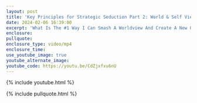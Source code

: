 ```yaml
---
layout: post
title: 'Key Principles for Strategic Seduction Part 2: World & Self View'
date: 2024-02-06 16:39:00
excerpt: 'What Is The #1 Way I Can Smash A Worldview And Create A New One?'
enclosure:
pullquote:
enclosure_type: video/mp4
enclosure_time:
use_youtube_image: true
youtube_alternate_image:
youtube_code: https://youtu.be/CdZjxfxu6nU
---
```

{% include youtube.html %}

{% include pullquote.html %}
